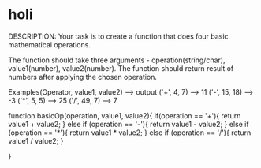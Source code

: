 # holi


DESCRIPTION:
Your task is to create a function that does four basic mathematical operations.

The function should take three arguments - operation(string/char), value1(number), value2(number).
The function should return result of numbers after applying the chosen operation.

Examples(Operator, value1, value2) --> output
('+', 4, 7) --> 11
('-', 15, 18) --> -3
('*', 5, 5) --> 25
('/', 49, 7) --> 7





function basicOp(operation, value1, value2){
  if(operation == '+'){
    return value1 + value2;
  }
  else if (operation == '-'){
    return value1 - value2;
  }
  else if (operation == '*'){
    return value1 * value2;
  }
  else if (operation == '/'){
    return value1 / value2;
  }

}
